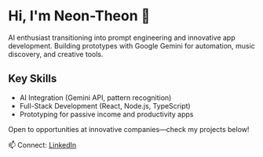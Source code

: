 # Hi, I'm Neon-Theon 👋

AI enthusiast transitioning into prompt engineering and innovative app development. Building prototypes with Google Gemini for automation, music discovery, and creative tools.

## Key Skills
- AI Integration (Gemini API, pattern recognition)
- Full-Stack Development (React, Node.js, TypeScript)
- Prototyping for passive income and productivity apps

Open to opportunities at innovative companies—check my projects below!

📫 Connect: [LinkedIn](https://linkedin.com/in/jaysonmattoon)
